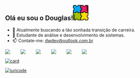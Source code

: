 ## Olá eu sou o Douglas!<img width="50px" src="/autismo.png">


- 🔭 Atualmente buscando a tão sonhada transição de carreira.
- 🌱 Estudante de análise e desenvolvimento de sistemas.
- 📫 Contate-me: dwdev@outlook.com.br



<div style="display: flex">
 <img width="50px" src="https://devicon-website.vercel.app/api/vscode/original.svg"></img>
  <img width="50px" src="https://devicon-website.vercel.app/api/intellij/original.svg"></img>
  <img width="50px" src="https://devicon-website.vercel.app/api/html5/original.svg"></img>
  <img width="50px" src="https://devicon-website.vercel.app/api/css3/original.svg"></img>
  <img width="50px" src="https://devicon-website.vercel.app/api/bootstrap/original.svg?cor=%2359407F"></img>
  <img width="50px" src="https://devicon-website.vercel.app/api/javascript/original.svg"></img>
</div>




[![card](https://github-readme-stats.vercel.app/api?username=DWRada&theme=default&show_icons=true)](https://github.com/anuraghazra/github-readme-stats)

[![iuricode](https://github-readme-stats.vercel.app/api/top-langs/?username=DWRada&layout=compact)](https://github.com/anuraghazra/github-readme-stats)


